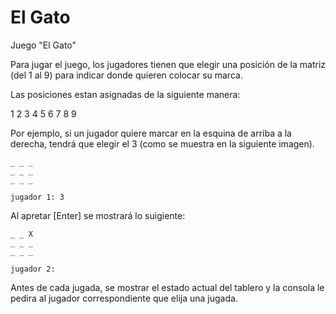 # El Gato

Juego "El Gato"


Para jugar el juego, los jugadores tienen que elegir una posición de la matriz (del 1 al 9) para indicar donde quieren colocar su marca.

Las posiciones estan asignadas de la siguiente manera:

1 2 3
4 5 6
7 8 9

Por ejemplo, si un jugador quiere marcar en la esquina de arriba a la derecha, tendrá que elegir el 3 (como se muestra en la siguiente imagen). 

```
_ _ _
_ _ _
_ _ _

jugador 1: 3
```
Al apretar [Enter] se mostrará lo suigiente:

```
_ _ X
_ _ _
_ _ _

jugador 2:
```
Antes de cada jugada, se mostrar el estado actual del tablero y la consola le pedira al jugador correspondiente que elija una jugada.
